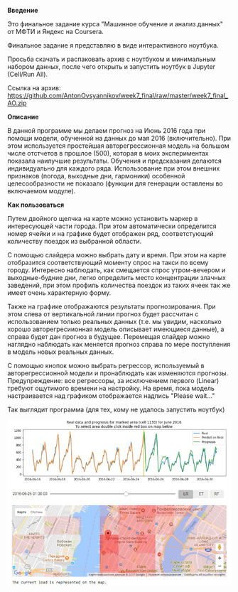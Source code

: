 **Введение**

Это финальное задание курса "Машинное обучение и анализ данных" от МФТИ и Яндекс на Coursera.

Финальное задание я представляю в виде интерактивного ноутбука.

Просьба скачать и распаковать архив с ноутбуком и минимальным набором данных, после чего открыть и запустить ноутбук в Jupyter (Cell/Run All).

Ссылка на архив: https://github.com/AntonOvsyannikov/week7_final/raw/master/week7_final_AO.zip

**Описание**

В данной программе мы делаем прогноз на Июнь 2016 года при помощи модели, обученной на данных до мая 2016 (включительно). При этом используется простейшая авторегрессионная модель на большом числе отстчетов в прошлое (500), которая в моих экспериментах показала наилучшие результаты. Обучения и предсказания делаются индивидуально для каждого ряда. Использование при этом внешних признаков (погода, выходные дни, гармоники) особенной целесообразности не показало (функции для генерации оставлены во включаемом модуле).

**Как пользоваться**

Путем двойного щелчка на карте можно установить маркер в интересующей части города. При этом автоматически определится номер ячейки и на графике будет отображен ряд, соответстующий количеству поездок из выбранной области.

С помощью слайдера можно выбрать дату и время. При этом на карте отобразится соответствующий моменту спрос на такси по всему городу. Интересно наблюдать, как смещается спрос утром-вечером и выходные-будние дни, легко определить место концентрации злачных заведений, при этом профиль количества поездок из таких ячеек так же имеет очень характерную форму.

Также на графике отображаются результаты прогнозирования. При этом слева от вертикальной линии прогноз будет рассчитан с использованием только реальных данных (т.е. мы увидим, насколько хорошо авторегресиионная модель описывает имеющиеся данные), а справа будет дан прогноз в будущее. Перемещая слайдер можно наглядно наблюдать как меняется прогноз справа по мере поступления в модель новых реальных данных. 

С помощью кнопок можно выбрать регрессор, используемый в авторегрессионной модели и пронаблюдать как изменяются прогнозы. Предупреждение: все регрессоры, за исключением первого (Linear) требуют ощутимого времени на настройку. На время, пока модель настраивается над графиком отображается надпись "Please wait..."

Так выглядит программа (для тех, кому не удалось запустить ноутбук)

<img src="screen.png">

